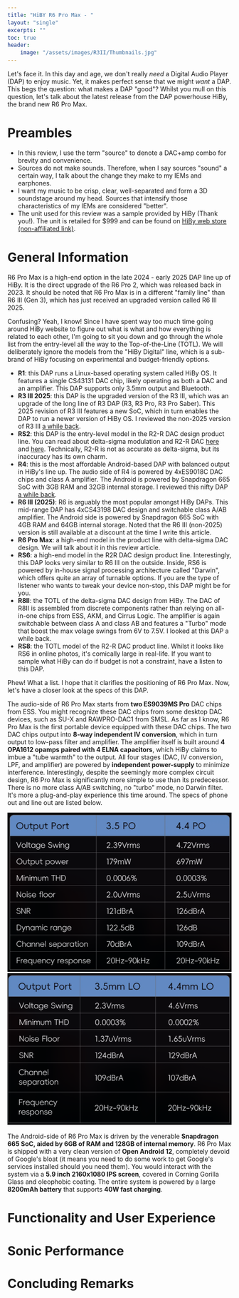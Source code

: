 ```yaml
---
title: "HiBY R6 Pro Max - "
layout: "single"
excerpts: ""
toc: true
header:
    image: "/assets/images/R3II/Thumbnails.jpg"
---
```


Let's face it. In this day and age, we don't really *need* a Digital Audio Player (DAP) to enjoy music. Yet, it makes perfect sense that we might *want* a DAP. This begs the question: what makes a DAP "good"? Whilst you mull on this question, let's talk about the latest release from the DAP powerhouse HiBy, the brand new R6 Pro Max. 

Preambles
===
- In this review, I use the term "source" to denote a DAC+amp combo for brevity and convenience. 
- Sources do not make sounds. Therefore, when I say sources "sound" a certain way, I talk about the change they make to my IEMs and earphones. 
- I want my music to be crisp, clear, well-separated and form a 3D soundstage around my head. Sources that intensify those characteristics of my IEMs are considered "better". 
- The unit used for this review was a sample provided by HiBy (Thank you!). The unit is retailed for $999 and can be found on [HiBy web store (non-affiliated link)](https://store.hiby.com/products/hiby-r6-pro-max).

General Information 
===

R6 Pro Max is a high-end option in the late 2024 - early 2025 DAP line up of HiBy. It is the direct upgrade of the R6 Pro 2, which was released back in 2023. It should be noted that R6 Pro Max is in a different "family line" than R6 III (Gen 3), which has just received an upgraded version called R6 III 2025. 

Confusing? Yeah, I know! Since I have spent way too much time going around HiBy website to figure out what is what and how everything is related to each other, I'm going to sit you down and go through the whole list from the entry-level all the way to the Top-of-the-Line (TOTL). We will deliberately ignore the models from the "HiBy Digital" line, which is a sub-brand of HiBy focusing on experimental and budget-friendly options. 

- **R1**: this DAP runs a Linux-based operating system called HiBy OS. It features a single CS43131 DAC chip, likely operating as both a DAC and an amplifier. This DAP supports only 3.5mm output and Bluetooth.
- **R3 III 2025**: this DAP is the upgraded version of the R3 III, which was an upgrade of the long line of R3 DAP (R3, R3 Pro, R3 Pro Saber). This 2025 revision of R3 III features a new SoC, which in turn enables the DAP to run a newer version of HiBy OS. I reviewed the non-2025 version of R3 III [a while back](https://iegems.nk-tran.com/2023/09/16/review-HiBy-R3II.html).  
- **RS2**: this DAP is the entry-level model in the R2-R DAC design product line. You can read about delta-sigma modulation and R2-R DAC [here](https://en.wikipedia.org/wiki/Delta-sigma_modulation) and [here](https://en.wikipedia.org/wiki/Resistor_ladder). Technically, R2-R is not as accurate as delta-sigma, but its inaccuracy has its own charm.
- **R4**: this is the most affordable Android-based DAP with balanced output in HiBy's line up. The audio side of R4 is powered by 4xES9018C DAC chips and class A amplifier. The Android is powered by Snapdragon 665 SoC with 3GB RAM and 32GB internal storage. I reviewed this nifty DAP [a while back](https://iegems.nk-tran.com/2024/05/04/review-HiBy-R4.html). 
- **R6 III (2025)**: R6 is arguably the most popular amongst HiBy DAPs. This mid-range DAP has 4xCS43198 DAC design and switchable class A/AB amplifier. The Android side is powered by Snapdragon 665 SoC with 4GB RAM and 64GB internal storage. Noted that the R6 III (non-2025) version is still available at a discount at the time I write this article. 
- **R6 Pro Max**: a high-end model in the product line with delta-sigma DAC design. We will talk about it in this review article. 
- **RS6**: a high-end model in the R2R DAC design product line. Interestingly, this DAP looks very similar to R6 III on the outside. Inside, RS6 is powered by in-house signal processing architecture called "Darwin", which offers quite an array of turnable options. If you are the type of listener who wants to tweak your device non-stop, this DAP might be for you. 
- **R8II**: the TOTL of the delta-sigma DAC design from HiBy. The DAC of R8II is assembled from discrete components rather than relying on all-in-one chips from ESS, AKM, and Cirrus Logic. The amplifier is again switchable between class A and class AB and features a "Turbo" mode that boost the max volage swings from 6V to 7.5V. I looked at this DAP a while back. 
- **RS8**: the TOTL model of the R2-R DAC product line. Whilst it looks like RS6 in online photos, it's comically large in real-life. If you want to sample what HiBy can do if budget is not a constraint, have a listen to this DAP. 

Phew! What a list. I hope that it clarifies the positioning of R6 Pro Max. Now, let's have a closer look at the specs of this DAP.

The audio-side of R6 Pro Max starts from **two ES9039MS Pro** DAC chips from ESS. You might recognize these DAC chips from some desktop DAC devices, such as SU-X and RAWPRO-DAC1 from SMSL. As far as I know, R6 Pro Max is the first portable device equipped with these DAC chips. The two DAC chips output into **8-way independent IV conversion**, which in turn output to low-pass filter and amplifier. The amplifier itself is built around **4 OPA1612 opamps paired with 4 ELNA capacitors**, which HiBy claims to imbue a "tube warmth" to the output. All four stages (DAC, IV conversion, LPF, and amplifier) are powered by **independent power-supply** to minimize interference. Interestingly, despite the seemingly more complex circuit design, R6 Pro Max is significantly more simple to use than its predecessor. There is no more class A/AB switching, no "turbo" mode, no Darwin filter. It's more a plug-and-play experience this time around. The specs of phone out and line out are listed below.

![](/assets/images/R6-Pro-Max/R6-Pro-Max-PO-Specs.png)
![](/assets/images/R6-Pro-Max/R6-Pro-Max-LO-Specs.png)

The Android-side of R6 Pro Max is driven by the venerable **Snapdragon 665 SoC, aided by 6GB of RAM and 128GB of internal memory**. R6 Pro Max is shipped with a very clean version of **Open Android 12**, completely devoid of Google's bloat (it means you need to do some work to get Google's services installed should you need them). You would interact with the system via a **5.9 inch 2160x1080 IPS screen**, covered in Corning Gorilla Glass and oleophobic coating. The entire system is powered by a large **8200mAh battery** that supports **40W fast charging**. 



Functionality and User Experience
===

Sonic Performance
===

Concluding Remarks
===

<!---->
<!--Specs:-->
<!--===-->
<!---->
<!--- Operating system: HiBy OS (Linux-based)-->
<!--- Decoding chip: 2xES9219C-->
<!--- Screen: 3.2-inch touch-sensitive (320x480)-->
<!--- Built-in storage capacity: N/A-->
<!--- Expansion interface: microSD, upto 2TB-->
<!--- Wireless network: Wi-Fi 2.4GHz, Bluetooth 5.1 (UAT, LDAC, aptX (transmit), AAC, SBC)  -->
<!--- Terminal: 4.4mm balance (PO / LO), 3.5mm unbalanced (PO / LO)-->
<!--- Nominal output power: 280mW ( Balanced), 70mW (unbalanced)  -->
<!--- Continuous playback time: about 15 hours (2000mAh)  -->
<!---->
<!--Non-sound Aspects-->
<!--===-->
<!---->
<!--**Build quality:** -->
<!--- Aluminium frame, sandwiched by glass panels.-->
<!--- Screen protectors pre-applied from factory.-->
<!--- Buttons have no wiggle. Pressing actions are firm and crisp.-->
<!--- Volume wheel have decent snap between notches. It can be operated with one hand. At the same time, I have not had any case of volume adjusting itself in my pocket.-->
<!---->
<!--**Handling:**-->
<!--- Small enough to fit in my palm.-->
<!--- Thin and light enough to slip into jacket's pocket or trouser pocket without adding bulk.-->
<!--- The included plastic case is quite difficult to put on or remove. -->
<!---->
<!--**Software:**-->
<!--- A new version of HiBy OS.-->
<!--- You can filter your music by album artists now.-->
<!--- R3II can stream Tidal and Qobuz in addition to playing local files in SD card.-->
<!--- Scrolling is smooth and responsive.-->
<!--- Building music database from SD card does not take long (less than 1 minute for 10 GB of music).-->
<!--- 10-band EQ and MSEB are still available for EQ needs-->
<!---->
<!--**Wireless:**-->
<!--- Wifi is reliable enough to stream TIDAL at master quality.-->
<!--- I couldn't connect to enterprise Wifi networks (the ones with username and password). No problem connecting to iPhone hotspot and home Wifi.-->
<!--- R3 II can send audio to bluetooth devices.-->
<!--- R3 II can receive audio via bluetooth. I have very bad delay with AAC via iPhone, meaning I cannot use R3 II to watch YouTube videos. The audio quality is as expected from AAC. I didn't try LDAC. In my experience, HiBy OS devices tend to work better with LDAC than AAC.-->
<!---->
<!--**Battery:**-->
<!--- Strong battery life when playing local music. I consistently have two to three days of listening with around 4 to 5 hours a day. -->
<!--- Battery drops noticeably faster when streaming TIDAL.-->
<!---->
<!--**Software issues in the preproduction firmware** (HiBy might have fixed these problems in the production version):-->
<!--- The screen sometimes hangs after waking the device from sleep. Fixable by sleeping and waking the device again.-->
<!--- Clicking on my playlist in Tidal crashed the OS.-->
<!--- Album arts must be baseline JPG. Many of my album arts do not show because they are in the progressive JPG format.-->
<!---->
<!--Sound Performance-->
<!--===-->
<!---->
<!--**Neutral tonality:** R3II does not add warmth or thickness to the midrange. It does not add the usual glare and brightness that some ESS-based dongles tend to have.-->
<!---->
<!--**Light note weight:** The midbass seems more quiet with R3II in direct comparison against most dongles and DAPs in my collection. The subbass is still presented properly, so R3II is still dynamic and impactful when the music calls for, but it is not weighty.-->
<!---->
<!--**Detailed:** detail retrieval across the frequency is strong. To put in context, the detail of R3II is quite close to Chord Mojo2 and DX300. -->
<!---->
<!--**Soundstage**: when playing spacious orchestral recordings with good IEM, the gap between R3II and the previous generation and some dongles are quite clear. R3II can present proper space between instruments and the listeners, as well as between the instruments themselves. There is also a strong separation between foreground and background. Simply put, whilst R3II does not match a desktop setup or a TOTL DAP like DX300, it does not limit the staging performance of my good IEMs to an unacceptable level that I usually experience with dongles and micro DAPs.-->
<!---->
<!--**Handling Low-impedance, low-sensitivity IEM (E5000):** R3II did a decent job. However, E5000 sounds noticeably small and more congested with R3II comparing to DX300.-->
<!---->
<!--**Handling high-impedance transducers (TGXear Serratus, 300ohm):** The gap between R3II and DX300 was smaller than the E5000 pairing. It seems that R3II has problem with current delivery rather than voltage. -->
<!---->
<!--Conclusion-->
<!--===-->
<!---->
<!--I admit: I didn't have much expectation when I heard about R3II. However, the device quickly won me over with the portability and sound quality. No, this tiny box does not offer the sound quality that makes my DX300 redundant. However, it does not hinder the soundstage performance of my IEMs significantly whilst being much more compact and pocketable. And that's what a micro DAP should do.  -->
<!---->
<!--**Absolute Sonic Performance:** 3/5 - Good.-->
<!--**Bias score**: 4/5 - I am happy to add this device to my rotation.-->
<!---->
<!--**Pros:**-->
<!--- Size-->
<!--- Price-->
<!--- Battery-->
<!--- Good detail retrieval-->
<!--- No significant compromise in soundstage-->
<!---->
<!--**Cons:**-->
<!--- Audio latency over AAC connection-->
<!--- Album art compatibility issue-->
<!---->
<!--![](/assets/images/R3II/Thumbnails.jpg)-->
